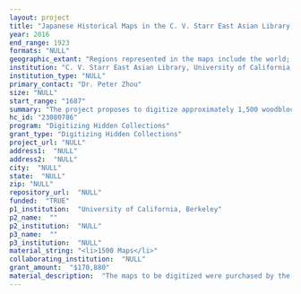```yaml
--- 
layout: project 
title: "Japanese Historical Maps in the C. V. Starr East Asian Library, University of California, Berkeley"
year: 2016
end_range: 1923
formats: "NULL"
geographic_extant: "Regions represented in the maps include the world; Asia; China, Taiwan, Korea, and Sakhalin; Japan; the provinces and prefectures of Japan; Edo and Tokyo, Kyoto, and Osaka; other cities and sites of cultural or historical interest in Japan."
institution: "C. V. Starr East Asian Library, University of California, Berkeley"
institution_type: "NULL"
primary_contact: "Dr. Peter Zhou"
size: "NULL"
start_range: "1687"
summary: "The project proposes to digitize approximately 1,500 woodblock, copperplate, and manuscript maps produced in Japan between the 1600s and 1923 and now held by the East Asian Library, and to add them to a website already developed by David Rumsey and Cartography Associates. The website, http://www.davidrumsey.com/japan/, which currently provides access to images of just over 800 maps from the same collection, allows researchers to access the maps without stressing the materials. It also allows researchers to enlarge details, save images to a file, add notes, and juxtapose or superimpose maps and satellite images for comparison. These functions, coupled with the size and variety of the entire map collection, will allow researchers to use the maps to trace political, cultural, administrative, and topographical change, as well as the development of Japanese cartography, from premodern times into the twentieth century."
hc_id: "23080786"
program: "Digitizing Hidden Collections"
grant_type: "Digitizing Hidden Collections"
project_url: "NULL"
address1:  "NULL"
address2:  "NULL"
city:  "NULL"
state:  "NULL"
zip: "NULL"
repository_url:  "NULL"
funded:  "TRUE"
p1_institution:  "University of California, Berkeley"
p2_name:  ""
p2_institution:  "NULL"
p3_name:  ""
p3_institution:  "NULL"
material_string: "<li>1500 Maps</li>"
collaborating_institution:  "NULL"
grant_amount:  "$170,880"
material_description:  "The maps to be digitized were purchased by the East Asian Library from the Mitsui clan in 1949. Founders of one of the largest conglomerates in Japan, the clan amassed a private library that incorporated portions of the libraries of other respected collectors and intellectuals, including the Motoori lineage of scholars descended from Motoori Norinaga (1730-1801). Mitsui and Motoori ex libris seals appear on virtually all of the maps in the collection. It is the largest collection of Japanese historical maps held by a research library in North America. The earliest maps date from the late seventeenth century, the latest to the early twentieth century. Formats include atlases, hanging and hand scrolls, folding screens, and, predominantly, sheet maps. Media include woodblock, copperplate, and manuscript. Map types range from maps that document historical events (such as the 1853 arrival of Commodore Matthew Perry's \"black ships\") and urban disasters (such as fire, a perennial problem in premodern Japan), to route maps that note tips for the traveler, heavily annotated pilgrims' guides, and plans of imperial palaces providing information that, because highly confidential, was unpublishable before 1868. Because of the Mitsui clan's vast business interests, the collection also includes hundreds of maps of the \"three capitals,\" Edo (Tokyo), Kyoto, and Osaka. Comparison of these maps published over successive years can serve to document urban development and even political change, since the residences of high-ranking officials, as well as their annual revenues, were frequently noted on the maps. Comparison of maps of larger areas--of Japan, for instance, or of the globe--serve to document advances in cartographic standards, aesthetic preferences, and Japan's understanding of the world beyond its islands."
---
```

